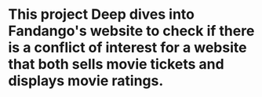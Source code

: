 # This project Deep dives into Fandango's website to check if there is a conflict of interest for a website that both sells movie tickets and displays movie ratings.
